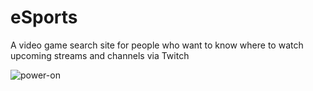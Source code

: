 # eSports
A video game search site for people who want to know where to watch upcoming streams and channels via Twitch

![power-on](https://cloud.githubusercontent.com/assets/15616192/12859276/f795f51a-cc09-11e5-94be-bd6f19710fd7.png)
